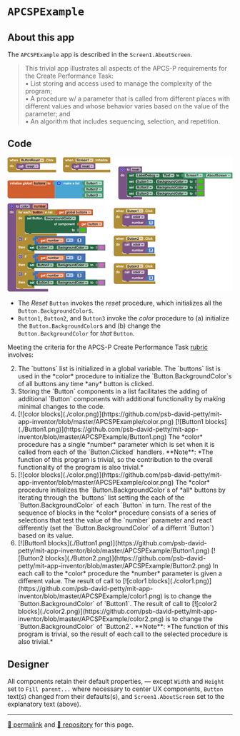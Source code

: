 # `APCSPExample`

## About this app

The `APCSPExample` app is described in the `Screen1.AboutScreen`.

> This trivial app illustrates all aspects of the APCS-P requirements for the Create Performance Task:<br>• List storing and access used to manage the complexity of the program;<br>• A procedure w/ a parameter that is called from different places with different values and whose behavior varies based on the value of the parameter; and<br>• An algorithm that includes sequencing, selection, and repetition.

## Code

[![APCSPExample blocks](./APCSPExample.png)](https://github.com/psb-david-petty/mit-app-inventor/blob/master/APCSPExample/APCSPExample.png)

- The *Reset* `Button` invokes the *reset* procedure, which initializes all the `Button.BackgroundColor`s.
- `Button1`, `Button2`, and `Button3` invoke the *color* procedure to (a) initialize the `Button.BackgroundColor`s and (b) change the `Button.BackgroundColor` for *that* `Button`.

Meeting the criteria for the APCS-P Create Performance Task [rubric](https://apcentral.collegeboard.org/pdf/ap-computer-science-principles-2021-create-performance-task-scoring-guidelines.pdf) involves:

<ol start="2">
<li>The `buttons` list is initialized in a global variable. The `buttons` list is used in the *color* procedure to initialize the `Button.BackgroundColor`s of all buttons any time *any* button is clicked.</li>
<li>Storing the `Button` components in a list facilitates the adding of additional `Button` components with additional functionality by making minimal changes to the code.</li>
<li>[![color blocks](./color.png)](https://github.com/psb-david-petty/mit-app-inventor/blob/master/APCSPExample/color.png) [![Button1 blocks](./Button1.png)](https://github.com/psb-david-petty/mit-app-inventor/blob/master/APCSPExample/Button1.png) The *color* procedure has a single *number* parameter which is set when it is called from each of the `Button.Clicked` handlers. **Note**: *The function of this program is trivial, so the contribution to the overall functionality of the program is also trivial.*</li>
<li>[![color blocks](./color.png)](https://github.com/psb-david-petty/mit-app-inventor/blob/master/APCSPExample/color.png) The *color* procedure initializes the `Button.BackgroundColor`s of *all* buttons by iterating through the `buttons` list setting the each of the `Button.BackgroundColor` of each `Button` in turn. The rest of the sequence of blocks in the *color* procedure consists of a series of selections that test the value of the `number` parameter and react differently (set the `Button.BackgroundColor` of a differnt `Button`) based on its value.</li>
<li>[![Button1 blocks](./Button1.png)](https://github.com/psb-david-petty/mit-app-inventor/blob/master/APCSPExample/Button1.png) [![Button2 blocks](./Button2.png)](https://github.com/psb-david-petty/mit-app-inventor/blob/master/APCSPExample/Button2.png) In each call to the *color* procedure the *number* parameter is given a different value. The result of call to [![color1 blocks](./color1.png)](https://github.com/psb-david-petty/mit-app-inventor/blob/master/APCSPExample/color1.png) is to change the `Button.BackgroundColor` of `Button1`.  The result of call to [![color2 blocks](./color2.png)](https://github.com/psb-david-petty/mit-app-inventor/blob/master/APCSPExample/color2.png) is to change the `Button.BackgroundColor` of `Button2`. **Note**: *The function of this program is trivial, so the result of each call to the selected procedure is also trivial.*</li>
</ol>

## Designer

All components retain their default properties, &mdash; except `Width` and `Height` set to `Fill parent...` where necessary to center UX components, `Button` text(s) changed from their defaults(s), and `Screen1.AboutScreen` set to the explanatory text (above).

<hr>

[&#128279; permalink](https://psb-david-petty.github.io/mit-app-inventor/APCSPExample/) and [&#128297; repository](https://github.com/psb-david-petty/mit-app-inventor/tree/master/APCSPExample) for this page.
